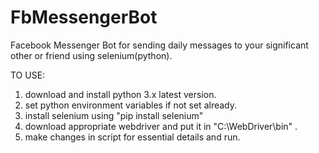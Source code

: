 # FbMessengerBot
Facebook Messenger Bot for sending daily messages to your significant other or friend using selenium(python).

TO USE:

   1. download and install python 3.x latest version.
   2. set python environment variables if not set already.
   3. install selenium using "pip install selenium"
   4. download appropriate webdriver and put it in "C:\WebDriver\bin" .
   5. make changes in script for essential details and run.
